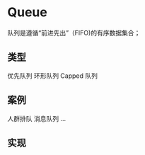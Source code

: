 # Queue

队列是遵循“前进先出”（FIFO)的有序数据集合；

## 类型

优先队列
环形队列
Capped 队列

## 案例

人群排队
消息队列
...

## 实现

```js

```
